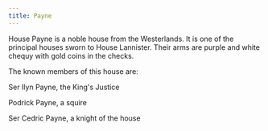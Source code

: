 ```yaml
---
title: Payne
---
```


House Payne is a noble house from the Westerlands. It is one of the principal houses sworn to House Lannister. Their arms are purple and white chequy with gold coins in the checks.

The known members of this house are:

Ser Ilyn Payne, the King's Justice

Podrick Payne, a squire

Ser Cedric Payne, a knight of the house


